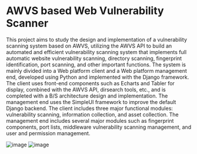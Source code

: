 # AWVS based Web Vulnerability Scanner
This project aims to study the design and implementation of a vulnerability scanning system based on AWVS, utilizing the AWVS API to build an automated and efficient vulnerability scanning system that implements full automatic website vulnerability scanning, directory scanning, fingerprint identification, port scanning, and other important functions. The system is mainly divided into a Web platform client and a Web platform management end, developed using Python and implemented with the Django framework. The client uses front-end components such as Echarts and Tabler for display, combined with the AWVS API, dirsearch tools, etc., and is completed with a B/S architecture design and implementation. The management end uses the SimpleUI framework to improve the default Django backend. The client includes three major functional modules: vulnerability scanning, information collection, and asset collection. The management end includes several major modules such as fingerprint components, port lists, middleware vulnerability scanning management, and user and permission management.

![image](https://github.com/user-attachments/assets/2821a1ec-e65d-4f45-8b2f-51dfda060540)
![image](https://github.com/user-attachments/assets/fd6979a6-6988-49e4-8f44-35b5f57ff471)
